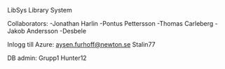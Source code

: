 LibSys
Library System

Collaborators: -Jonathan Harlin -Pontus Pettersson -Thomas Carleberg -Jakob Andersson -Desbele

Inlogg till Azure: aysen.furhoff@newton.se Stalin77

DB admin:
Grupp1
Hunter12
